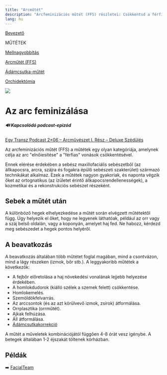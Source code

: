 ```yaml
---
title: "Arcműtét"
description: "Arcfeminizációs műtét (FFS) részletei: Csökkentsd a férfias vonásokat! Gyakori műtétek, sebek elrejtése, beavatkozások és felépülés. Tökéletes arcábrázat a transz nők számára."
lang: hu
---
```


<div class="floating-columns">

<div class="floating-bar">


[Bevezető](/#/entry?id=feminizalas-mutetek)

MŰTÉTEK

[Mellnagyobbítás](/#/entry?id=feminizalas-mellnagyobbito-mutet)

[Arcműtét (FFS)](/#/entry?id=feminizalas-arcmutet)

[Ádámcsutka-műtét](/#/entry?id=feminizalas-adamcsutka-mutet)

[Orchidektómia](/#/entry?id=feminizalas-orchidectomia)

</div>

<div class="wiki-content">

<div class="header-image"><img src="assets/images/undraw_medicine.svg" /></div>

# Az arc feminizálása

<div class="infobox podcast-episode">
<h5>🔊 Kapcsolódó podcast-epizód</h5>
	
[Egy Transz Podcast 2×06 – Arcművészet I. Rész – Deluxe Szédülés](https://1tpc.hu/2023/09/29/etpc-2x06-arcmuveszet-i-resz-deluxe-szedules/)

</div>

Az arcfeminizációs műtét (FFS) a műtétek egy olyan kategóriája, amelynek célja az arc "elnőiesítése" a "férfias" vonások csökkentésével.

Ennek elérése érdekében a sebész maxillofaciális sebészetből (az állkapocsra, arcra, szájra és fogakra épülő sebészeti szakterület) származó technikákat alkalmaz. Ezek a műtétek nagyon gyakoriak, és naponta végzik őket az ortognatikus (az ízületet érintő állkapocsrendellenességek), a kozmetikai és a rekonstrukciós sebészet részeként.

## Sebek a műtét után

A különböző hegek elhelyezkedése a műtét során elvégzett műtétektől függ. Úgy helyezik el őket, hogy ne legyenek láthatóak, például az orr vagy a száj belső oldalán, vagy a koponyán, amelyet haj fed. Ne habozz, kérdezd meg sebészedet a hegek pontos helyéről.

## A beavatkozás

A beavatkozás általában több műtétet foglal magában, mind a csontvázon, mind a lágy részeken (izmok, bőr stb.). A leggyakoribb műtétek a következők:


* A fejbőr előretolása a haj növekedési vonalának lejjebb helyezése érdekében.
* A homlokdudorok (kiálló szélek a szemek felett) csökkentése.
* Homlokemelés.
* Szemöldökfelvarrás.
* Az arccsontok (és az azt körülvevő izmok, zsírok) átformálása.
* Orrplasztika (orrműtét).
* Ajkak felhúzása.
* Áll átformálása.
* [Ádámcsutkakorrekció](/#/entry?id=feminizalas-adamcsutka-mutet)

A műtét a műveletek kombinációjától függően 4-8 órát vesz igénybe. A betegek általában 1-2 éjszakát töltenek kórházban.

## Példák

➡️ [FacialTeam](https://facialteam.eu/facial-feminization-surgery/)


</div>
